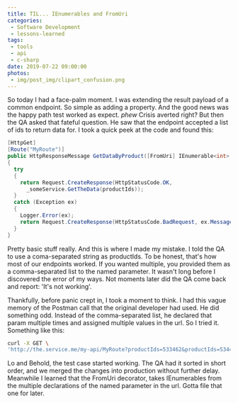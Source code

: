 ```yaml
---
title: TIL... IEnumerables and FromUri
categories:
 - Software Development
 - lessons-learned
tags:
 - tools
 - api
 - c-sharp
date: 2019-07-22 09:00:00
photos: 
 - img/post_img/clipart_confusion.png
---
```


So today I had a face-palm moment. I was extending the result payload of a common endpoint. So simple as adding a property. And the good news was the happy path test worked as expect. *phew* Crisis averted right? But then the QA asked that fateful question. He saw that the endpoint accepted a list of ids to return data for. I took a quick peek at the code and found this:

```csharp
[HttpGet]
[Route("MyRoute")]
public HttpResponseMessage GetDataByProduct([FromUri] IEnumerable<int> productIds)
{
  try
  {
    return Request.CreateResponse(HttpStatusCode.OK,
      _someService.GetTheData(productIds));
  }
  catch (Exception ex)
  {
    Logger.Error(ex);
    return Request.CreateResponse(HttpStatusCode.BadRequest, ex.Message);
  }
}
```

Pretty basic stuff really. And this is where I made my mistake. I told the QA to use a coma-separated string as productIds. To be honest, that's how most of our endpoints worked. If you wanted multiple, you provided them as a comma-separated list to the named parameter. It wasn't long before I discovered the error of my ways. Not moments later did the QA come back and report: 'It's not working'.

Thankfully, before panic crept in, I took a moment to think. I had this vague memory of the Postman call that the original developer had used. He did something odd. Instead of the comma-separated list, he declared that param multiple times and assigned multiple values in the url. So I tried it. Something like this:

```bash
curl -X GET \
'http://the.service.me/my-api/MyRoute?productIds=533462&productIds=534464' \
```

Lo and Behold, the test case started working. The QA had it sorted in short order, and we merged the changes into production without further delay. Meanwhile I learned that the FromUri decorator, takes IEnumerables from the multiple declarations of the named parameter in the url. Gotta file that one for later.
